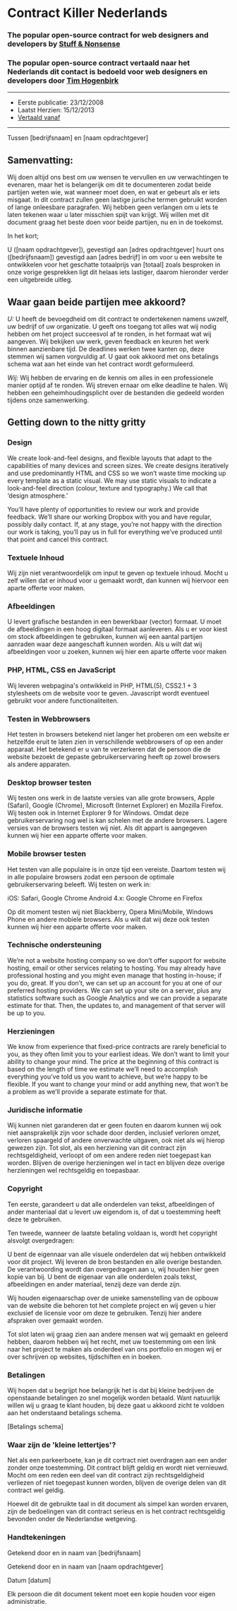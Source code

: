 # Contract Killer Nederlands
### The popular open-source contract for web designers and developers by [Stuff & Nonsense](http://stuffandnonsense.co.uk/)
### The popular open-source contract vertaald naar het Nederlands dit contact is bedoeld voor web designers en developers door [Tim Hogenbirk](http://www.timhogenbirk.com/)

* * *
* Eerste publicatie: 23/12/2008
* Laatst Herzien: 15/12/2013
* [Vertaald vanaf](http://stuffandnonsense.co.uk/projects/contract-killer/)
* * *


Tussen [bedrijfsnaam] en [naam opdrachtgever]

## Samenvatting:

Wij doen altijd ons best om uw wensen te vervullen en uw verwachtingen te evenaren, maar het is belangerijk om dit te documenteren zodat beide partijen weten wie, wat wanneer moet doen, en wat er gebeurt als er iets misgaat. In dit contract zullen geen lastige jurische termen gebruikt worden of lange onleesbare paragrafen. Wij hebben geen verlangen om u iets te laten tekenen waar u later misschien spijt van krijgt. Wij willen met dit document graag het beste doen voor beide partijen, nu en in de toekomst.

In het kort;

U ([naam opdrachtgever]), gevestigd aan [adres opdrachtgever] huurt ons ([bedrijfsnaam]) gevestigd aan [adres bedrijf] in om voor u een website te ontwikkelen voor het geschatte totaalprijs van [totaal] zoals besproken in onze vorige gesprekken ligt dit helaas iets lastiger, daarom hieronder verder een uitgebreide uitleg.

## Waar gaan beide partijen mee akkoord?

*U:* U heeft de bevoegdheid om dit contract te ondertekenen namens uwzelf, uw bedrijf of uw organizatie. U geeft ons toegang tot alles wat wij nodig hebben om het project succeesvol af te ronden, in het formaat wat wij aangeven.
Wij bekijken uw werk, geven feedback en keuren het werk binnen aanzienbare tijd. De deadlines werken twee kanten op, deze stemmen wij samen vorgvuldig af. U gaat ook akkoord met ons betalings schema wat aan het einde van het contract wordt geformuleerd.

*Wij:* Wij hebben de ervaring en de kennis om alles in een professionele manier optijd af te ronden. Wij streven ernaar om elke deadline te halen. Wij hebben een geheimhoudingsplicht over de bestanden die gedeeld worden tijdens onze samenwerking.

## Getting down to the nitty gritty

### Design

We create look-and-feel designs, and flexible layouts that adapt to the capabilities of many devices and screen sizes. We create designs iteratively and use predominantly HTML and CSS so we won’t waste time mocking up every template as a static visual. We may use static visuals to indicate a look-and-feel direction (colour, texture and typography.) We call that ‘design atmosphere.’

You’ll have plenty of opportunities to review our work and provide feedback. We’ll share our working Dropbox with you and have regular, possibly daily contact. If, at any stage, you’re not happy with the direction our work is taking, you’ll pay us in full for everything we’ve produced until that point and cancel this contract.

### Textuele Inhoud

Wij zijn niet verantwoordelijk om input te geven op textuele inhoud. Mocht u zelf willen dat er inhoud voor u gemaakt wordt, dan kunnen wij hiervoor een aparte offerte voor maken.

### Afbeeldingen

U levert grafische bestanden in een bewerkbaar (vector) formaat. U moet de afbeeldingen in een hoog digitaal formaat aanleveren. Als u er voor kiest om stock afbeeldingen te gebruiken, kunnen wij een aantal partijen aanraden waar deze aangeschaft kunnen worden. Als u wilt dat wij afbeeldingen voor u zoeken, kunnen wij hier een aparte offerte voor maken

### PHP, HTML, CSS en JavaScript

Wij leveren webpagina's ontwikkeld in PHP, HTML(5), CSS2.1 + 3 stylesheets om de website voor te geven. Javascript wordt eventueel gebruikt voor andere functionaliteiten.

### Testen in Webbrowsers


Het testen in browsers betekend niet langer het proberen om een website er hetzelfde eruit te laten zien in verschillende webbrowsers of op een ander apparaat. Het betekend er u van te verzerkeren dat de persoon die de website bezoekt de gepaste gebruikerservaring heeft op zowel browsers als andere apparaten.

### Desktop browser testen

Wij testen ons werk in de laatste versies van alle grote browsers, Apple (Safari), Google (Chrome), Microsoft (Internet Explorer) en Mozilla Firefox.
Wij testen ook in Internet Explorer 9 for Windows. Omdat deze gebruikerservaring nog wel is kan schelen met de andere browsers. Lagere versies van de browsers testen wij niet. Als dit appart is aangegeven kunnen wij hier een apparte offerte voor maken.

### Mobile browser testen

Het testen van alle populaire is in onze tijd een vereiste. Daartom testen wij in alle populaire browsers zodat een persoon de optimale gebruikerservaring beleeft. Wij testen on werk in:

iOS: Safari, Google Chrome
Android 4.x: Google Chrome en Firefox

Op dit moment testen wij niet Blackberry, Opera Mini/Mobile, Windows Phone en andere mobiele browsers. Als u wilt dat wij deze ook testen kunnen wij hier een apparte offerte voor maken.

### Technische ondersteuning

We’re not a website hosting company so we don’t offer support for website hosting, email or other services relating to hosting. You may already have professional hosting and you might even manage that hosting in-house; if you do, great. If you don’t, we can set up an account for you at one of our preferred hosting providers. We can set up your site on a server, plus any statistics software such as Google Analytics and we can provide a separate estimate for that. Then, the updates to, and management of that server will be up to you.

### Herzieningen

We know from experience that fixed-price contracts are rarely beneficial to you, as they often limit you to your earliest ideas. We don’t want to limit your ability to change your mind. The price at the beginning of this contract is based on the length of time we estimate we’ll need to accomplish everything you’ve told us you want to achieve, but we’re happy to be flexible. If you want to change your mind or add anything new, that won’t be a problem as we’ll provide a separate estimate for that.

### Juridische informatie

Wij kunnen niet garanderen dat er geen fouten en daarom kunnen wij ook niet aansprakelijk zijn voor schade door derden, inclusief verloren omzet, verloren spaargeld of andere onverwachte uitgaven, ook niet als wij hierop gewezen zijn. Tot slot, als een herziening van dit contract zijn rechtsgeldigheid, verloopt of om een andere reden niet toegepast kan worden. Blijven de overige herzieningen wel in tact en blijven deze overige herzieningen wel rechtsgeldig en toepasbaar.

### Copyright

Ten eerste, garandeert u dat alle onderdelen van tekst, afbeeldingen of ander manteriaal dat u levert uw eigendom is, of dat u toestemming heeft deze te gebruiken.

Ten tweede, wanneer de laatste betaling voldaan is, wordt het copyright alsvolgt overgedragen:

U bent de eigennaar van alle visuele onderdelen dat wij hebben ontwikkeld voor dit project. Wij leveren de bron bestanden en alle overige bestanden. De verantwoording wordt dan overgedragen aan u, wij houden hier geen kopie van bij. U bent de eigenaar van alle onderdelen zoals tekst, afbeeldingen en ander materiaal, tenzij deze van derde zijn.

Wij houden eigenaarschap over de unieke samenstelling van de opbouw van de website die behoren tot het complete project en wij geven u hier exclusief de licensie voor om deze te gebruiken. Tenzij hier andere afspraken over gemaakt worden.

Tot slot laten wij graag zien aan andere mensen wat wij gemaakt en geleerd hebben, daarom hebben wij het recht, met uw toestemming om een link naar het project te maken als onderdeel van ons portfolio en mogen wij er over schrijven op websites, tijdschiften en in boeken.

### Betalingen

Wij hopen dat u begrijpt hoe belangrijk het is dat bij kleine bedrijven de openstaande betalingen zo snel mogelijk worden betaald. Want natuurlijk willen wij u graag te klant houden, bij deze gaat u akkoord zicht te voldoen aan het onderstaand betalings schema.

[Betalings schema]

### Waar zijn de 'kleine lettertjes'?

Net als een parkeerboete, kan je dit cortract niet overdragen aan een ander zonder onze toestemming. Dit contract blijft geldig en wordt niet vernieuwd. Mocht om een reden een deel van dit contract zijn rechtsgeldigheid verliezen of niet toegepast kunnen worden, blijven de overige delen van dit contract wel geldig.

Hoewel dit de gebruikte taal in dit document als simpel kan worden ervaren, zijn de bedoelingen van dit contract serieus en is het contract rechtsgeldig bevonden onder de Nederlandse wetgeving.

### Handtekeningen

Getekend door en in naam van [bedrijfsnaam]

Getekend door en in naam van [naam opdrachtgever]

Datum [datum]

Elk persoon die dit document tekent moet een kopie houden voor eigen administratie.